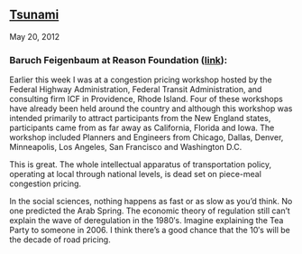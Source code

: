 ## [Tsunami](/2012/05/20/tsunami/ "Tsunami")

May 20, 2012
            

### Baruch Feigenbaum at Reason Foundation ([link](http://reason.org/blog/show/transportation-policymakers-need-to)):

Earlier this week I was at a congestion pricing workshop hosted by the Federal Highway Administration, Federal Transit Administration, and consulting firm ICF in Providence, Rhode Island. Four of these workshops have already been held around the country and although this workshop was intended primarily to attract participants from the New England states, participants came from as far away as California, Florida and Iowa. The workshop included Planners and Engineers from Chicago, Dallas, Denver, Minneapolis, Los Angeles, San Francisco and Washington D.C.

This is great. The whole intellectual apparatus of transportation policy, operating at local through national levels, is dead set on piece-meal congestion pricing.

In the social sciences, nothing happens as fast or as slow as you’d think. No one predicted the Arab Spring. The economic theory of regulation still can’t explain the wave of deregulation in the 1980′s. Imagine explaining the Tea Party to someone in 2006\. I think there’s a good chance that the 10′s will be the decade of road pricing.

					            
